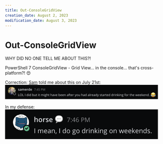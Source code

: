```yaml
---
title: Out-ConsoleGridView
creation_date: August 2, 2023
modification_date: August 3, 2023
---
```



# Out-ConsoleGridView

WHY DID NO ONE TELL ME ABOUT THIS?!

PowerShell 7 ConsoleGridView - Grid View... in the console... that's cross-platform?! 😍

Correction: [Sam](https://twitter.com/samerde) told me about this on July 21st:
![2023-08-02-Out-ConsoleGridView](images/2023-08-02-Out-ConsoleGridView.png)

 In my defense:
![2023-08-02-Out-ConsoleGridView-1](images/2023-08-02-Out-ConsoleGridView-1.png)

